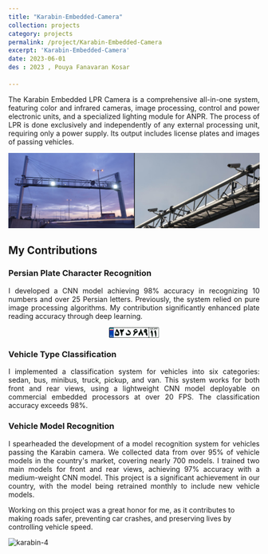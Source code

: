 ```yaml
---
title: "Karabin-Embedded-Camera"
collection: projects
category: projects
permalink: /project/Karabin-Embedded-Camera
excerpt: 'Karabin-Embedded-Camera'
date: 2023-06-01
des : 2023 , Pouya Fanavaran Kosar

---
```


<p style="text-align: justify;">The Karabin Embedded LPR Camera is a comprehensive all-in-one system, featuring color and infrared cameras, image processing, control and power electronic units, and a specialized lighting module for ANPR. The process of LPR is done exclusively and independently of any external processing unit, requiring only a power supply. Its output includes license plates and images of passing vehicles.</p>

![karabin-1](/images/Karabin.png)

## My Contributions

### Persian Plate Character Recognition
<p style="text-align: justify;">I developed a CNN model achieving 98% accuracy in recognizing 10 numbers and over 25 Persian letters. Previously, the system relied on pure image processing algorithms. My contribution significantly enhanced plate reading accuracy through deep learning.</p>


<img src="/images/karabin.jpg" alt="karabin-3" style="width: 20%; height: auto; display: block; margin: 0 auto;">

### Vehicle Type Classification
<p style="text-align: justify;">I implemented a classification system for vehicles into six categories: sedan, bus, minibus, truck, pickup, and van. This system works for both front and rear views, using a lightweight CNN model deployable on commercial embedded processors at over 20 FPS. The classification accuracy exceeds 98%.</p>




### Vehicle Model Recognition
<p style="text-align: justify;">I spearheaded the development of a model recognition system for vehicles passing the Karabin camera. We collected data from over 95% of vehicle models in the country's market, covering nearly 700 models. I trained two main models for front and rear views, achieving 97% accuracy with a medium-weight CNN model. This project is a significant achievement in our country, with the model being retrained monthly to include new vehicle models.

Working on this project was a great honor for me, as it contributes to making roads safer, preventing car crashes, and preserving lives by controlling vehicle speed.</p>

![karabin-4](/images/karabin-4.jpg)
